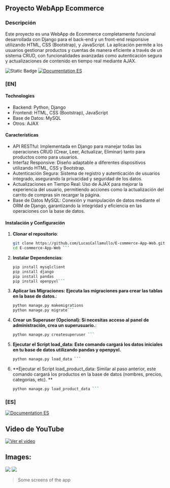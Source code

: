 ## Proyecto WebApp Ecommerce

### Descripción
Este proyecto es una WebApp de Ecommerce completamente funcional desarrollada con Django para el back-end y un front-end responsive utilizando HTML, CSS (Bootstrap), y JavaScript. La aplicación permite a los usuarios gestionar productos y cuentas de manera eficiente a través de un sistema CRUD, con funcionalidades avanzadas como autenticación segura y actualizaciones de contenido en tiempo real mediante AJAX.

![Static Badge](https://img.shields.io/badge/Documentation-EN-blue) [![Documentation ES](https://img.shields.io/badge/Documentation-ES-green)](https://github.com/LucasCallamullo/APP-Mobile-in-Python/blob/main/Read_es.md)

### [EN]
#### Technologies
* Backend: Python, Django
* Frontend: HTML, CSS (Bootstrap), JavaScript
* Base de Datos: MySQL
* Otros: AJAX

#### Características
* API RESTful: Implementada en Django para manejar todas las operaciones CRUD (Crear, Leer, Actualizar, Eliminar) tanto para productos como para usuarios.
* Interfaz Responsive: Diseño adaptable a diferentes dispositivos utilizando HTML, CSS y Bootstrap.
* Autenticación Segura: Sistema de registro y autenticación de usuarios integrado, asegurando la privacidad y seguridad de los datos.
* Actualizaciones en Tiempo Real: Uso de AJAX para mejorar la experiencia del usuario, permitiendo acciones como la actualización del carrito de compras sin recargar la página.
* Base de Datos MySQL: Conexión y manipulación de datos mediante el ORM de Django, garantizando la integridad y eficiencia en las operaciones con la base de datos.

#### Instalación y Configuración
1. **Clonar el repositorio**:
   ```bash
   git clone https://github.com/LucasCallamullo/E-commerce-App-Web.git
   cd E-commerce-App-Web ```

2. **Instalar Dependencias**:
   ```bash
   pip install mysqlclient
   pip install django
   pip install pandas
   pip install openpyxl```

3. **Aplicar las Migraciones: Ejecuta las migraciones para crear las tablas en la base de datos.**:
   ```bash
   python manage.py makemigrations
   python manage.py migrate```

4. **Crear un Superuser (Opcional): Si necesitas acceso al panel de administración, crea un superusuario.**:
   ```bash
   python manage.py createsuperuser ```

5. **Ejecutar el Script load_data: Este comando cargará los datos iniciales en tu base de datos utilizando pandas y openpyxl.**
   ```bash
   python manage.py load_data ```
6. **Ejecutar el Script load_product_data: Similar al paso anterior, este comando cargará los productos en la base de datos (nombres, precios, categorías, etc). **
   ```bash
   python manage.py load_product_data ```

### [ES]
[![Documentation ES](https://img.shields.io/badge/Documentation-ES-green)](https://github.com/LucasCallamullo/APP-Mobile-in-Python/blob/main/Read_es.md)

## Video de YouTube
[![Ver el video](https://img.youtube.com/vi/)](https://www.youtube.com/watch?v=Hkyp8LaPAPg)



## Images:
![](https://i.pinimg.com/736x/73/5b/6e/735b6ebb2cf852e28472a2efcc378e9e.jpg)
![](https://i.pinimg.com/736x/e1/1b/8a/e11b8a41f2f803cb0bcbcc735b4fcbbf.jpg)

> Some screens of the app
